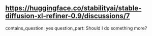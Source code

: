 ## https://huggingface.co/stabilityai/stable-diffusion-xl-refiner-0.9/discussions/7

contains_question: yes
question_part: Should I do something more?
